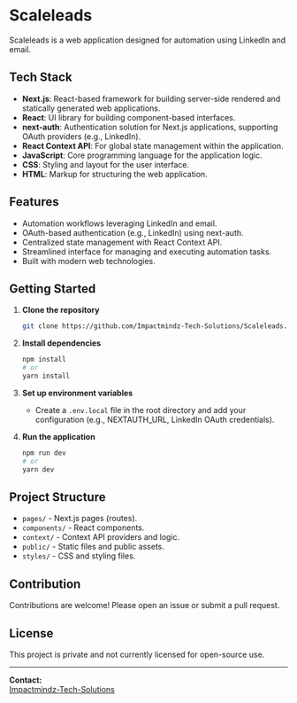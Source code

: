 # Scaleleads

Scaleleads is a web application designed for automation using LinkedIn and email.

## Tech Stack

- **Next.js**: React-based framework for building server-side rendered and statically generated web applications.
- **React**: UI library for building component-based interfaces.
- **next-auth**: Authentication solution for Next.js applications, supporting OAuth providers (e.g., LinkedIn).
- **React Context API**: For global state management within the application.
- **JavaScript**: Core programming language for the application logic.
- **CSS**: Styling and layout for the user interface.
- **HTML**: Markup for structuring the web application.

## Features

- Automation workflows leveraging LinkedIn and email.
- OAuth-based authentication (e.g., LinkedIn) using next-auth.
- Centralized state management with React Context API.
- Streamlined interface for managing and executing automation tasks.
- Built with modern web technologies.

## Getting Started

1. **Clone the repository**
   ```bash
   git clone https://github.com/Impactmindz-Tech-Solutions/Scaleleads.git
   ```
2. **Install dependencies**
   ```bash
   npm install
   # or
   yarn install
   ```
3. **Set up environment variables**
   - Create a `.env.local` file in the root directory and add your configuration (e.g., NEXTAUTH_URL, LinkedIn OAuth credentials).

4. **Run the application**
   ```bash
   npm run dev
   # or
   yarn dev
   ```

## Project Structure

- `pages/` - Next.js pages (routes).
- `components/` - React components.
- `context/` - Context API providers and logic.
- `public/` - Static files and public assets.
- `styles/` - CSS and styling files.

## Contribution

Contributions are welcome! Please open an issue or submit a pull request.

## License

This project is private and not currently licensed for open-source use.

---
**Contact:**  
[Impactmindz-Tech-Solutions](https://github.com/Impactmindz-Tech-Solutions)
